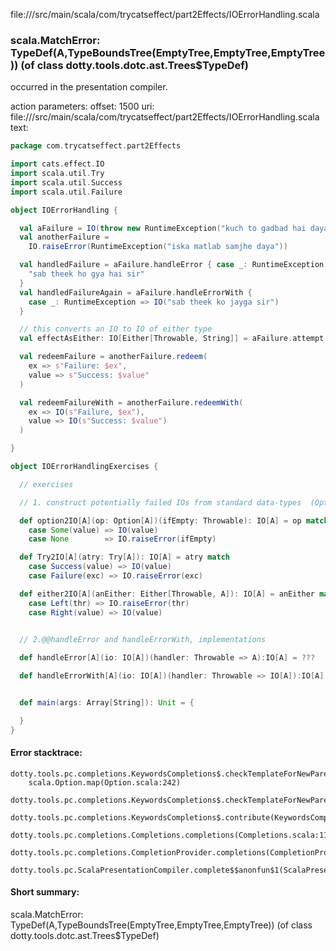 file://<WORKSPACE>/src/main/scala/com/trycatseffect/part2Effects/IOErrorHandling.scala
### scala.MatchError: TypeDef(A,TypeBoundsTree(EmptyTree,EmptyTree,EmptyTree)) (of class dotty.tools.dotc.ast.Trees$TypeDef)

occurred in the presentation compiler.

action parameters:
offset: 1500
uri: file://<WORKSPACE>/src/main/scala/com/trycatseffect/part2Effects/IOErrorHandling.scala
text:
```scala
package com.trycatseffect.part2Effects

import cats.effect.IO
import scala.util.Try
import scala.util.Success
import scala.util.Failure

object IOErrorHandling {

  val aFailure = IO(throw new RuntimeException("kuch to gadbad hai daya"))
  val anotherFailure =
    IO.raiseError(RuntimeException("iska matlab samjhe daya"))

  val handledFailure = aFailure.handleError { case _: RuntimeException =>
    "sab theek ho gya hai sir"
  }
  val handledFailureAgain = aFailure.handleErrorWith {
    case _: RuntimeException => IO("sab theek ko jayga sir")
  }

  // this converts an IO to IO of either type
  val effectAsEither: IO[Either[Throwable, String]] = aFailure.attempt

  val redeemFailure = anotherFailure.redeem(
    ex => s"Failure: $ex",
    value => s"Success: $value"
  )

  val redeemFailureWith = anotherFailure.redeemWith(
    ex => IO(s"Failure, $ex"),
    value => IO(s"Success: $value")
  )

}

object IOErrorHandlingExercises {

  // exercises

  // 1. construct potentially failed IOs from standard data-types  (Option, Either, Try)

  def option2IO[A](op: Option[A])(ifEmpty: Throwable): IO[A] = op match
    case Some(value) => IO(value)
    case None        => IO.raiseError(ifEmpty)

  def Try2IO[A](atry: Try[A]): IO[A] = atry match
    case Success(value) => IO(value)
    case Failure(exc) => IO.raiseError(exc)

  def either2IO[A](anEither: Either[Throwable, A]): IO[A] = anEither match
    case Left(thr) => IO.raiseError(thr)
    case Right(value) => IO(value) 
  

  // 2.@@handleError and handleErrorWith, implementations

  def handleError[A](io: IO[A])(handler: Throwable => A):IO[A] = ???

  def handleErrorWith[A](io: IO[A])(handler: Throwable => IO[A]):IO[A] = ???


  def main(args: Array[String]): Unit = {

  }
}

```



#### Error stacktrace:

```
dotty.tools.pc.completions.KeywordsCompletions$.checkTemplateForNewParents$$anonfun$2(KeywordsCompletions.scala:220)
	scala.Option.map(Option.scala:242)
	dotty.tools.pc.completions.KeywordsCompletions$.checkTemplateForNewParents(KeywordsCompletions.scala:221)
	dotty.tools.pc.completions.KeywordsCompletions$.contribute(KeywordsCompletions.scala:46)
	dotty.tools.pc.completions.Completions.completions(Completions.scala:119)
	dotty.tools.pc.completions.CompletionProvider.completions(CompletionProvider.scala:87)
	dotty.tools.pc.ScalaPresentationCompiler.complete$$anonfun$1(ScalaPresentationCompiler.scala:143)
```
#### Short summary: 

scala.MatchError: TypeDef(A,TypeBoundsTree(EmptyTree,EmptyTree,EmptyTree)) (of class dotty.tools.dotc.ast.Trees$TypeDef)